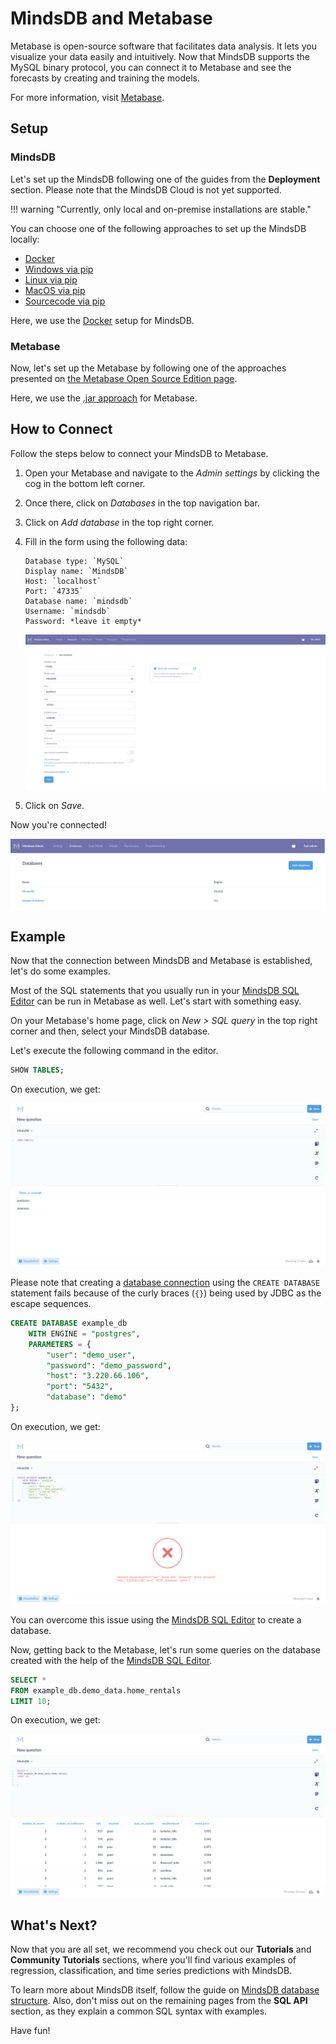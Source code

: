 # MindsDB and Metabase

Metabase is open-source software that facilitates data analysis. It lets you visualize your data easily and intuitively. Now that MindsDB supports the MySQL binary protocol, you can connect it to Metabase and see the forecasts by creating and training the models.

For more information, visit [Metabase](https://www.metabase.com/).

## Setup

### MindsDB

Let's set up the MindsDB following one of the guides from the **Deployment** section. Please note that the MindsDB Cloud is not yet supported.

!!! warning "Currently, only local and on-premise installations are stable."

You can choose one of the following approaches to set up the MindsDB locally:

- [Docker](/setup/self-hosted/docker)
- [Windows via pip](/setup/self-hosted/pip/windows)
- [Linux via pip](/setup/self-hosted/pip/linux)
- [MacOS via pip](/setup/self-hosted/pip/macos)
- [Sourcecode via pip](/setup/self-hosted/pip/source)

Here, we use the [Docker](/setup/self-hosted/docker) setup for MindsDB.

### Metabase

Now, let's set up the Metabase by following one of the approaches presented on [the Metabase Open Source Edition page](https://www.metabase.com/start/oss/).

Here, we use the [.jar approach](https://www.metabase.com/docs/latest/installation-and-operation/running-the-metabase-jar-file.html) for Metabase.

## How to Connect

Follow the steps below to connect your MindsDB to Metabase.

1. Open your Metabase and navigate to the *Admin settings* by clicking the cog in the bottom left corner.
2. Once there, click on *Databases* in the top navigation bar.
3. Click on *Add database* in the top right corner.
4. Fill in the form using the following data:
    ```text
    Database type: `MySQL`  
    Display name: `MindsDB`   
    Host: `localhost`
    Port: `47335`
    Database name: `mindsdb`
    Username: `mindsdb`
    Password: *leave it empty* 
    ```

    <p align="center">
    <img src="/assets/metabase_add_database.png" />
    </p>

5. Click on *Save*.

Now you're connected!

<p align="center">
    <img src="/assets/metabase_connected.png" />
</p>

## Example

Now that the connection between MindsDB and Metabase is established, let's do some examples.

Most of the SQL statements that you usually run in your [MindsDB SQL Editor](/connect/mindsdb_editor/) can be run in Metabase as well. Let's start with something easy.

On your Metabase's home page, click on *New > SQL query* in the top right corner and then, select your MindsDB database.

Let's execute the following command in the editor.

```sql
SHOW TABLES;
```

On execution, we get:

<p align="center">
    <img src="/assets/metabase_run_query_show_tables.png" />
</p>

Please note that creating a [database connection](/sql/tutorials/home-rentals/#connecting-the-data) using the `CREATE DATABASE` statement fails because of the curly braces (`{}`) being used by JDBC as the escape sequences.

```sql
CREATE DATABASE example_db
    WITH ENGINE = "postgres",
    PARAMETERS = {
        "user": "demo_user",
        "password": "demo_password",
        "host": "3.220.66.106",
        "port": "5432",
        "database": "demo"
};
```

On execution, we get:

<p align="center">
    <img src="/assets/metabase_run_query_failure.png" />
</p>

You can overcome this issue using the [MindsDB SQL Editor](/connect/mindsdb_editor/) to create a database.

Now, getting back to the Metabase, let's run some queries on the database created with the help of the [MindsDB SQL Editor](/connect/mindsdb_editor/).

```sql
SELECT * 
FROM example_db.demo_data.home_rentals 
LIMIT 10;
```

On execution, we get:

<p align="center">
    <img src="/assets/metabase_run_query_home_rentals.png" />
</p>

## What's Next?

Now that you are all set, we recommend you check out our **Tutorials** and **Community Tutorials** sections, where you'll find various examples of regression, classification, and time series predictions with MindsDB.

To learn more about MindsDB itself, follow the guide on [MindsDB database structure](/sql/table-structure/). Also, don't miss out on the remaining pages from the **SQL API** section, as they explain a common SQL syntax with examples.

Have fun!
